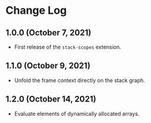 # Change Log

## 1.0.0 (October 7, 2021)

- First release of the `stack-scopes` extension.

## 1.1.0 (October 9, 2021)

- Unfold the frame context directly on the stack graph.

## 1.2.0 (October 14, 2021)

- Evaluate elements of dynamically allocated arrays.
